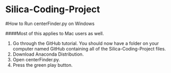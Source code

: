 # Silica-Coding-Project

#How to Run centerFinder.py on Windows

####Most of this applies to Mac users as well.

1. Go through the GitHub tutorial. You should now have a folder on your computer named GitHub containing all of the Silica-Coding-Project files.
2. Download Anaconda Distribution.
3. Open centerFinder.py.
4. Press the green play button.
